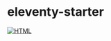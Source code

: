# eleventy-starter

[![HTML](https://github.com/pepelsbey/pepelsbey.dev/actions/workflows/html.yml/badge.svg)](https://github.com/kalininmax/eleventy-starter/actions/workflows/html.yml)
